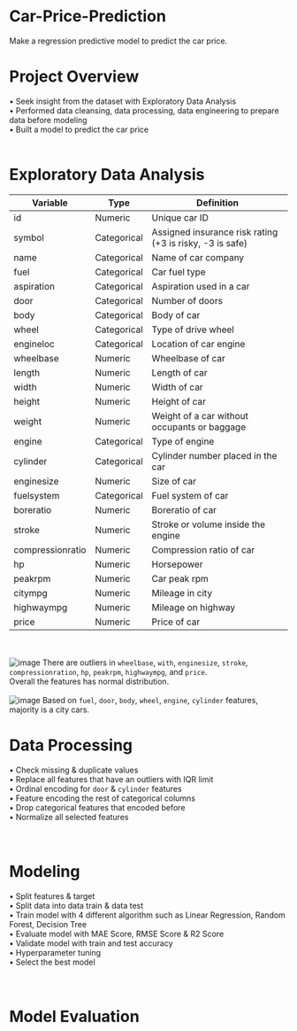 # Car-Price-Prediction
Make a regression predictive model to predict the car price.

# Project Overview

• Seek insight from the dataset with Exploratory Data Analysis <br>
• Performed data cleansing, data processing, data engineering to prepare data before modeling<br>
• Built a model to predict the car price<br>
<br>
# Exploratory Data Analysis
| Variable | Type | Definition |
| ----------- | ----------- | ----------- |
| id | Numeric | Unique car ID 
| symbol | Categorical | Assigned insurance risk rating (+3 is risky, -3 is safe)
| name | Categorical | Name of car company |
| fuel | Categorical | Car fuel type |
| aspiration | Categorical | Aspiration used in a car |
| door | Categorical | Number of doors |
| body | Categorical | Body of car |
| wheel | Categorical | Type of drive wheel |
| engineloc | Categorical | Location of car engine |
| wheelbase | Numeric | Wheelbase of car |
| length | Numeric | Length of car |
| width | Numeric | Width of car |
| height | Numeric | Height of car |
| weight | Numeric | Weight of a car without occupants or baggage |
| engine | Categorical | Type of engine |
| cylinder | Categorical | Cylinder number placed in the car |
| enginesize | Numeric | Size of car |
| fuelsystem | Categorical | Fuel system of car |
| boreratio | Numeric | Boreratio of car |
| stroke | Numeric | Stroke or volume inside the engine |
| compressionratio | Numeric | Compression ratio of car |
| hp | Numeric | Horsepower |
| peakrpm | Numeric | Car peak rpm |
| citympg | Numeric | Mileage in city |
| highwaympg | Numeric | Mileage on highway |
| price | Numeric | Price of car |

<br><br>
![image](https://user-images.githubusercontent.com/80570935/129027678-c2e7e7c6-bc9c-40eb-9eec-8f2eee109d59.png)
There are outliers in `wheelbase`, `with`, `enginesize`, `stroke`, `compressionration`, `hp`, `peakrpm`, `highwaympg`, and `price`. <br>
Overall the features has normal distribution. 
<br><br>
![image](https://user-images.githubusercontent.com/80570935/129028368-b4365d95-c507-43fe-a578-f22e97a776aa.png)
Based on `fuel`, `door`, `body`, `wheel`, `engine`, `cylinder` features, majority is a city cars. <br>

# **Data Processing**<br>
• Check missing & duplicate values<br>
• Replace all features that have an outliers with IQR limit<br>
• Ordinal encoding for `door` & `cylinder` features<br>
• Feature encoding the rest of categorical columns<br>
• Drop categorical features that encoded before<br>
• Normalize all selected features <br>
<br><br>
# **Modeling**<br>
• Split features & target<br>
• Split data into data train & data test<br>
• Train model with 4 different algorithm such as Linear Regression, Random Forest, Decision Tree<br>
• Evaluate model with MAE Score, RMSE Score & R2 Score<br>
• Validate model with train and test accuracy <br>
• Hyperparameter tuning<br>
• Select the best model<br>
<br><br>
# **Model Evaluation**<br>
